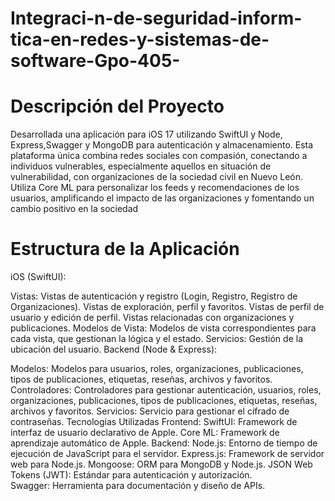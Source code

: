 # Integraci-n-de-seguridad-inform-tica-en-redes-y-sistemas-de-software-Gpo-405-

# Descripción del Proyecto
Desarrollada una aplicación para iOS 17 utilizando SwiftUI y Node, Express,Swagger y MongoDB para autenticación y almacenamiento. Esta plataforma única combina redes sociales con compasión, conectando a individuos vulnerables, especialmente aquellos en situación de vulnerabilidad, con organizaciones de la sociedad civil en Nuevo León. Utiliza Core ML para personalizar los feeds y recomendaciones de los usuarios, amplificando el impacto de las organizaciones y fomentando un cambio positivo en la sociedad 

# Estructura de la Aplicación
iOS (SwiftUI):

 Vistas:
Vistas de autenticación y registro (Login, Registro, Registro de Organizaciones).
Vistas de exploración, perfil y favoritos.
Vistas de perfil de usuario y edición de perfil.
Vistas relacionadas con organizaciones y publicaciones.
Modelos de Vista:
Modelos de vista correspondientes para cada vista, que gestionan la lógica y el estado.
Servicios:
Gestión de la ubicación del usuario.
Backend (Node & Express):

Modelos:
Modelos para usuarios, roles, organizaciones, publicaciones, tipos de publicaciones, etiquetas, reseñas, archivos y favoritos.
Controladores:
Controladores para gestionar autenticación, usuarios, roles, organizaciones, publicaciones, tipos de publicaciones, etiquetas, reseñas, archivos y favoritos.
Servicios:
Servicio para gestionar el cifrado de contraseñas.
Tecnologías Utilizadas
Frontend:
SwiftUI: Framework de interfaz de usuario declarativo de Apple.
Core ML: Framework de aprendizaje automático de Apple.
Backend:
Node.js: Entorno de tiempo de ejecución de JavaScript para el servidor.
Express.js: Framework de servidor web para Node.js.
Mongoose: ORM para MongoDB y Node.js.
JSON Web Tokens (JWT): Estándar para autenticación y autorización.      
Swagger: Herramienta para documentación y diseño de APIs.
